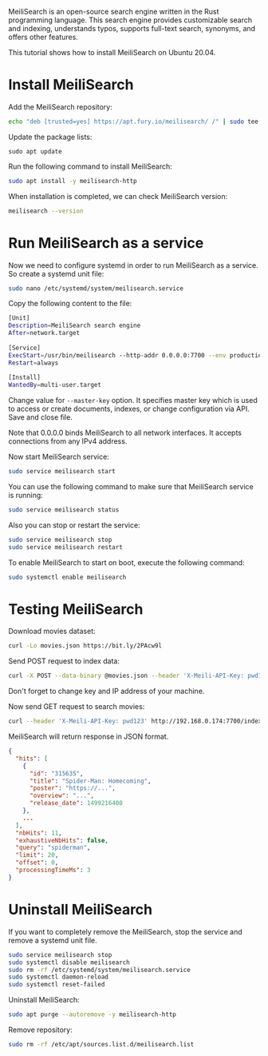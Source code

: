 MeiliSearch is an open-source search engine written in the Rust programming language. This search engine provides customizable search and indexing, understands typos, supports full-text search, synonyms, and offers other features.

This tutorial shows how to install MeiliSearch on Ubuntu 20.04.

# Install MeiliSearch

Add the MeiliSearch repository:

```bash
echo "deb [trusted=yes] https://apt.fury.io/meilisearch/ /" | sudo tee /etc/apt/sources.list.d/meilisearch.list
```

Update the package lists:
```bahs
sudo apt update
```
Run the following command to install MeiliSearch:
```bash
sudo apt install -y meilisearch-http
```
When installation is completed, we can check MeiliSearch version:
```bash
meilisearch --version
```

# Run MeiliSearch as a service
Now we need to configure systemd in order to run MeiliSearch as a service. So create a systemd unit file:
```bash
sudo nano /etc/systemd/system/meilisearch.service
```
Copy the following content to the file:
```bash
[Unit]
Description=MeiliSearch search engine
After=network.target
 
[Service]
ExecStart=/usr/bin/meilisearch --http-addr 0.0.0.0:7700 --env production --master-key pwd123
Restart=always
 
[Install]
WantedBy=multi-user.target
```
Change value for `--master-key` option. It specifies master key which is used to access or create documents, indexes, or change configuration via API. Save and close file.

Note that 0.0.0.0 binds MeiliSearch to all network interfaces. It accepts connections from any IPv4 address.

Now start MeiliSearch service:
```bash
sudo service meilisearch start
```
You can use the following command to make sure that MeiliSearch service is running:
```bash
sudo service meilisearch status
```
Also you can stop or restart the service:
```bash
sudo service meilisearch stop
sudo service meilisearch restart
```
To enable MeiliSearch to start on boot, execute the following command:
```bash
sudo systemctl enable meilisearch
```

# Testing MeiliSearch
Download movies dataset:
```bash
curl -Lo movies.json https://bit.ly/2PAcw9l
```
Send POST request to index data:
```bash
curl -X POST --data-binary @movies.json --header 'X-Meili-API-Key: pwd123' http://192.168.0.174:7700/indexes/movies/documents
```
Don't forget to change key and IP address of your machine.

Now send GET request to search movies:
```bash
curl --header 'X-Meili-API-Key: pwd123' http://192.168.0.174:7700/indexes/movies/search?q=spiderman
```
MeiliSearch will return response in JSON format.
```json
{
  "hits": [
    {
      "id": "315635",
      "title": "Spider-Man: Homecoming",
      "poster": "https://...",
      "overview": "...",
      "release_date": 1499216400
    },
    ...
  ],
  "nbHits": 11,
  "exhaustiveNbHits": false,
  "query": "spiderman",
  "limit": 20,
  "offset": 0,
  "processingTimeMs": 3
}
```

# Uninstall MeiliSearch

If you want to completely remove the MeiliSearch, stop the service and remove a systemd unit file.
```bash
sudo service meilisearch stop
sudo systemctl disable meilisearch
sudo rm -rf /etc/systemd/system/meilisearch.service
sudo systemctl daemon-reload
sudo systemctl reset-failed
```
Uninstall MeiliSearch:
```bash
sudo apt purge --autoremove -y meilisearch-http
```
Remove repository:
```bash
sudo rm -rf /etc/apt/sources.list.d/meilisearch.list
```